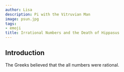 ```yaml
---
author: Lisa
description: Pi with the Vitruvian Man
image: psun.jpg
tags:
- emoji
title: Irrational Numbers and the Death of Hippasus
---
```


## Introduction

The Greeks believed that the all numbers were rational.